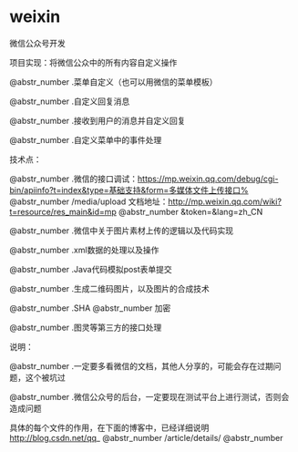 # weixin

微信公众号开发

项目实现：将微信公众中的所有内容自定义操作

@abstr_number .菜单自定义（也可以用微信的菜单模板）

@abstr_number .自定义回复消息

@abstr_number .接收到用户的消息并自定义回复

@abstr_number .自定义菜单中的事件处理

技术点：

@abstr_number .微信的接口调试：https://mp.weixin.qq.com/debug/cgi-bin/apiinfo?t=index&type=基础支持&form=多媒体文件上传接口% @abstr_number /media/upload 文档地址：http://mp.weixin.qq.com/wiki?t=resource/res_main&id=mp @abstr_number &token=&lang=zh_CN

@abstr_number .微信中关于图片素材上传的逻辑以及代码实现

@abstr_number .xml数据的处理以及操作

@abstr_number .Java代码模拟post表单提交

@abstr_number .生成二维码图片，以及图片的合成技术

@abstr_number .SHA @abstr_number 加密

@abstr_number .图灵等第三方的接口处理

说明：

@abstr_number .一定要多看微信的文档，其他人分享的，可能会存在过期问题，这个被坑过

@abstr_number .微信公众号的后台，一定要现在测试平台上进行测试，否则会造成问题

具体的每个文件的作用，在下面的博客中，已经详细说明 http://blog.csdn.net/qq_ @abstr_number /article/details/ @abstr_number 
